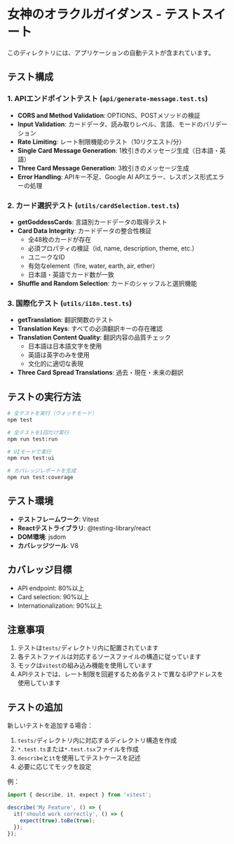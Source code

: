# 女神のオラクルガイダンス - テストスイート

このディレクトリには、アプリケーションの自動テストが含まれています。

## テスト構成

### 1. APIエンドポイントテスト (`api/generate-message.test.ts`)
- **CORS and Method Validation**: OPTIONS、POSTメソッドの検証
- **Input Validation**: カードデータ、読み取りレベル、言語、モードのバリデーション
- **Rate Limiting**: レート制限機能のテスト（10リクエスト/分）
- **Single Card Message Generation**: 1枚引きのメッセージ生成（日本語・英語）
- **Three Card Message Generation**: 3枚引きのメッセージ生成
- **Error Handling**: APIキー不足、Google AI APIエラー、レスポンス形式エラーの処理

### 2. カード選択テスト (`utils/cardSelection.test.ts`)
- **getGoddessCards**: 言語別カードデータの取得テスト
- **Card Data Integrity**: カードデータの整合性検証
  - 全48枚のカードが存在
  - 必須プロパティの検証（id, name, description, theme, etc.）
  - ユニークなID
  - 有効なelement（fire, water, earth, air, ether）
  - 日本語・英語でカード数が一致
- **Shuffle and Random Selection**: カードのシャッフルと選択機能

### 3. 国際化テスト (`utils/i18n.test.ts`)
- **getTranslation**: 翻訳関数のテスト
- **Translation Keys**: すべての必須翻訳キーの存在確認
- **Translation Content Quality**: 翻訳内容の品質チェック
  - 日本語は日本語文字を使用
  - 英語は英字のみを使用
  - 文化的に適切な表現
- **Three Card Spread Translations**: 過去・現在・未来の翻訳

## テストの実行方法

```bash
# 全テストを実行（ウォッチモード）
npm test

# 全テストを1回だけ実行
npm run test:run

# UIモードで実行
npm run test:ui

# カバレッジレポートを生成
npm run test:coverage
```

## テスト環境

- **テストフレームワーク**: Vitest
- **Reactテストライブラリ**: @testing-library/react
- **DOM環境**: jsdom
- **カバレッジツール**: V8

## カバレッジ目標

- API endpoint: 80%以上
- Card selection: 90%以上
- Internationalization: 90%以上

## 注意事項

1. テストは`tests/`ディレクトリ内に配置されています
2. 各テストファイルは対応するソースファイルの構造に従っています
3. モックは`vitest`の組み込み機能を使用しています
4. APIテストでは、レート制限を回避するため各テストで異なるIPアドレスを使用しています

## テストの追加

新しいテストを追加する場合：

1. `tests/`ディレクトリ内に対応するディレクトリ構造を作成
2. `*.test.ts`または`*.test.tsx`ファイルを作成
3. `describe`と`it`を使用してテストケースを記述
4. 必要に応じてモックを設定

例：
```typescript
import { describe, it, expect } from 'vitest';

describe('My Feature', () => {
  it('should work correctly', () => {
    expect(true).toBe(true);
  });
});
```
